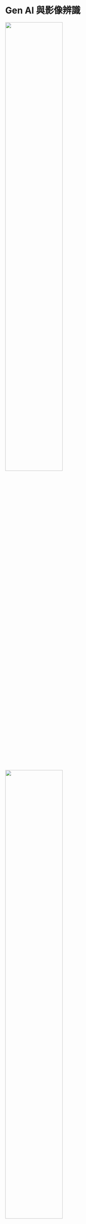 <h1>Gen AI 與影像辨識</h1>

<img src="https://i.imgur.com/yHShrZ1.png" width="60%">
<img src="https://i.imgur.com/rNokjZx.png" width="60%">
<img src="https://i.imgur.com/wpEw8Io.png" width="60%">
<img src="https://i.imgur.com/rxBbtB7.png" width="60%">
<img src="https://i.imgur.com/uHuxTEg.png" width="60%">
<img src="" width="60%">
<img src="" width="60%">
<img src="" width="60%">
<img src="" width="60%">
<img src="" width="60%">
<img src="" width="60%">
<img src="" width="60%">
<img src="" width="60%">
<img src="" width="60%">
<img src="" width="60%">
<img src="" width="60%">
<img src="" width="60%">
<img src="" width="60%">
<img src="" width="60%">
<img src="" width="60%">
<img src="" width="60%">
<img src="" width="60%">
<img src="" width="60%">
<img src="" width="60%">
<img src="" width="60%">
<img src="" width="60%">
<img src="" width="60%">
<img src="" width="60%">
